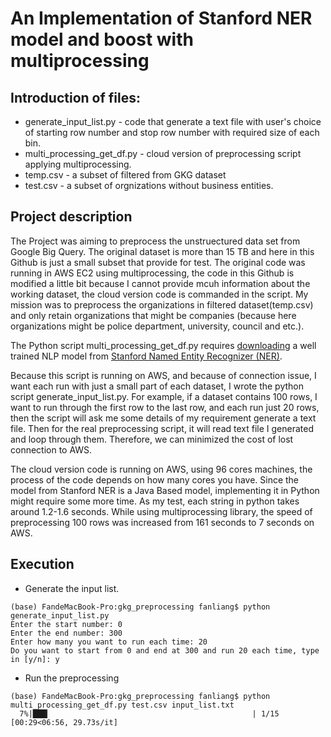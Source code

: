 # An Implementation of Stanford NER model and boost with multiprocessing

## Introduction of files:

* generate_input_list.py - code that generate a text file with user's choice of starting row number and stop row number with required size of each bin.
* multi_processing_get_df.py - cloud version of preprocessing script applying multiprocessing.
* temp.csv - a subset of filtered from GKG dataset
* test.csv - a subset of orgnizations without business entities.

## Project description

The Project was aiming to preprocess the unstruectured data set from Google Big Query. The original dataset is more than 15 TB and here in this Github is just a small subset that provide for test. The original code was running in AWS EC2 using multiprocessing, the code in this Github is modified a little bit because I cannot provide mcuh information about the working dataset, the cloud version code is commanded in the script. My mission was to preprocess the organizations in filtered dataset(temp.csv) and only retain organizations that might be companies (because here organizations might be police department, university, council and etc.).

The Python script multi_processing_get_df.py requires [downloading](https://nlp.stanford.edu/software/stanford-ner-2018-10-16.zip) a well trained NLP model from [Stanford Named Entity Recognizer (NER)](https://nlp.stanford.edu/software/CRF-NER.html).

Because this script is running on AWS, and because of connection issue, I want each run with just a small part of each dataset, I wrote the python script generate_input_list.py. For example,  if a dataset contains 100 rows, I want to run through the first row to the last row, and each run just 20 rows, then the script will ask me some details of my requirement generate a text file. Then for the real preprocessing script, it will read text file I generated and loop through them. Therefore, we can minimized the cost of lost connection to AWS.

The cloud version code is running on AWS, using 96 cores machines, the process of the code depends on how many cores you have. Since the model from Stanford NER is a Java Based model, implementing it in Python might require some more time. As my test, each string in python takes around 1.2-1.6 seconds. While using multiprocessing library, the speed of preprocessing 100 rows was increased from 161 seconds to 7 seconds on AWS.

## Execution

* Generate the input list.

```
(base) FandeMacBook-Pro:gkg_preprocessing fanliang$ python generate_input_list.py
Enter the start number: 0
Enter the end number: 300
Enter how many you want to run each time: 20
Do you want to start from 0 and end at 300 and run 20 each time, type in [y/n]: y
```
* Run the preprocessing

```
(base) FandeMacBook-Pro:gkg_preprocessing fanliang$ python multi_processing_get_df.py test.csv input_list.txt
  7%|███▎                                             | 1/15 [00:29<06:56, 29.73s/it]
```
